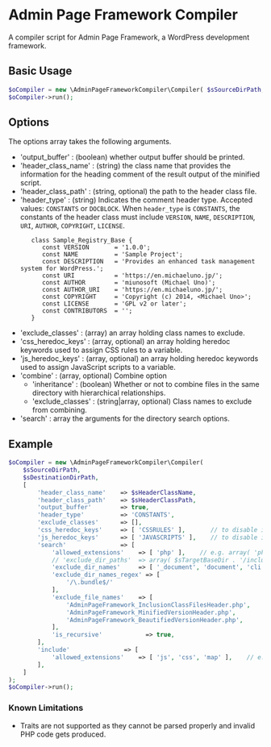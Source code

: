 # Admin Page Framework Compiler
A compiler script for Admin Page Framework, a WordPress development framework.

## Basic Usage
```php
$oCompiler = new \AdminPageFrameworkCompiler\Compiler( $sSourceDirPath, $sDestinationDirPath );
$oCompiler->run();
```

## Options
The options array takes the following arguments.
- 'output_buffer'       : (boolean) whether output buffer should be printed.
- 'header_class_name'   : (string)  the class name that provides the information for the heading comment of the result output of the minified script.
- 'header_class_path'   : (string, optional) the path to the header class file.
- 'header_type'         : (string) Indicates the comment header type.  Accepted values: `CONSTANTS` or `DOCBLOCK`.
  When `header_type` is `CONSTANTS`, the constants of the header class must include `VERSION`, `NAME`, `DESCRIPTION`, `URI`, `AUTHOR`, `COPYRIGHT`, `LICENSE`.
  ```
     class Sample_Registry_Base {
        const VERSION       = '1.0.0';
        const NAME          = 'Sample Project';
        const DESCRIPTION   = 'Provides an enhanced task management system for WordPress.';
        const URI           = 'https://en.michaeluno.jp/';
        const AUTHOR        = 'miunosoft (Michael Uno)';
        const AUTHOR_URI    = 'https://en.michaeluno.jp/';
        const COPYRIGHT     = 'Copyright (c) 2014, <Michael Uno>';
        const LICENSE       = 'GPL v2 or later';
        const CONTRIBUTORS  = '';
     }
  ``` 
- 'exclude_classes'     : (array)        an array holding class names to exclude.
- 'css_heredoc_keys'    : (array, optional) an array holding heredoc keywords used to assign CSS rules to a variable.
- 'js_heredoc_keys'     : (array, optional) an array holding heredoc keywords used to assign JavaScript scripts to a variable.
- 'combine' : (array, optional) Combine option
  - 'inheritance' : (boolean) Whether or not to combine files in the same directory with hierarchical relationships.
  - 'exclude_classes' : (string|array, optional)  Class names to exclude from combining.
- 'search'              : array        the arguments for the directory search options.

## Example
```php
$oCompiler = new \AdminPageFrameworkCompiler\Compiler(
    $sSourceDirPath,
    $sDestinationDirPath,
    [
        'header_class_name'    => $sHeaderClassName,
        'header_class_path'    => $sHeaderClassPath,
        'output_buffer'        => true,
        'header_type'          => 'CONSTANTS',
        'exclude_classes'      => [],
        'css_heredoc_keys'     => [ 'CSSRULES' ],       // to disable inline CSS minification, set an empty array
        'js_heredoc_keys'      => [ 'JAVASCRIPTS' ],    // to disable inline JavaScript minification, set an empty array
        'search'               => [
            'allowed_extensions'    => [ 'php' ],    // e.g. array( 'php', 'inc' )
            // 'exclude_dir_paths'  => array( $sTargetBaseDir . '/include/class/admin' ),
            'exclude_dir_names'     => [ '_document', 'document', 'cli' ],
            'exclude_dir_names_regex' => [
                '/\.bundle$/'
            ],
            'exclude_file_names'    => [
                'AdminPageFramework_InclusionClassFilesHeader.php',
                'AdminPageFramework_MinifiedVersionHeader.php',
                'AdminPageFramework_BeautifiedVersionHeader.php',
            ],
            'is_recursive'            => true,
        ],
        'include'               => [
            'allowed_extensions'    => [ 'js', 'css', 'map' ],    // e.g. array( 'php', 'inc' )
        ],
    ]
);
$oCompiler->run();
```

### Known Limitations

- Traits are not supported as they cannot be parsed properly and invalid PHP code gets produced. 
